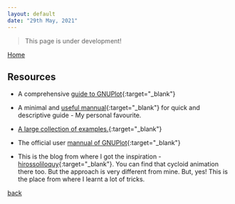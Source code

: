 ```yaml
---
layout: default
date: "29th May, 2021"
---
```


> This page is under development! 

[Home](./)

## Resources

* A comprehensive [guide to GNUPlot](https://people.duke.edu/~hpgavin/gnuplot.html){:target="_blank"}
* A minimal and [useful mannual](http://hirophysics.com/gnuplot/gnuplot.html){:target="_blank"} for quick and descriptive guide - My personal favourite.
* [A large collection of examples.](http://www.gnuplotting.org/){:target="_blank"}
* The official user [mannual of GNUPlot](http://www.gnuplot.info/documentation.html){:target="_blank"}

* This is the blog from where I got the inspiration -[hirossoliloquy](https://hirossoliloquy.blogspot.com/){:target="_blank"}. You can find that cycloid animation there too. But the approach is very different from mine. But, yes! This is the place from where I learnt a lot of tricks.


[back](./)

